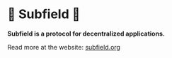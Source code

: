 # 🌿 Subfield 🌿

**Subfield is a protocol for decentralized applications.**

Read more at the website: [subfield.org](https://subfield.org)